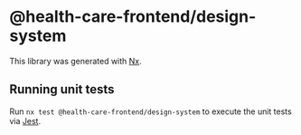 # @health-care-frontend/design-system

This library was generated with [Nx](https://nx.dev).

## Running unit tests

Run `nx test @health-care-frontend/design-system` to execute the unit tests via [Jest](https://jestjs.io).
